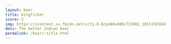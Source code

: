 ```yaml
---
layout: beer
title: Kingfisher
score: 5
img: https://scontent.xx.fbcdn.net/v/t1.0-0/p480x480/733981_10151563846938745_1548720674_n.jpg?oh=9415b40fe6d1d7942a11f353b1fa36d5&oe=58958917
desc: The better Indian beer
permalink: /beer/:title.html
---
```

